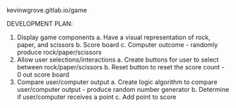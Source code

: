 kevinwgrove.gitlab.io/game

DEVELOPMENT PLAN:   

1. Display game components
    a. Have a visual representation of rock, paper, and scissors
    b. Score board
    c. Computer outcome
        - randomly produce rock/paper/scissors 
2. Allow user selections/interactions
    a. Create buttons for user to select between rock/paper/scissors
    b. Reset button to reset the score count
        - 0 out score board
3. Compare user/computer output
    a. Create logic algorithm to compare user/computer output
        - produce random number generator
    b. Determine if user/computer receives a point
    c. Add point to score